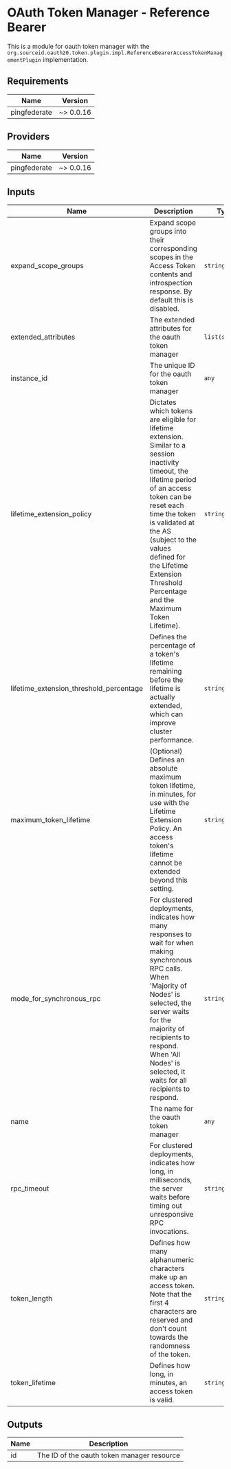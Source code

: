 # OAuth Token Manager - Reference Bearer

This is a module for oauth token manager with the `org.sourceid.oauth20.token.plugin.impl.ReferenceBearerAccessTokenManagementPlugin` implementation.

<!-- BEGINNING OF PRE-COMMIT-TERRAFORM DOCS HOOK -->
## Requirements

| Name | Version |
|------|---------|
| pingfederate | ~> 0.0.16 |

## Providers

| Name | Version |
|------|---------|
| pingfederate | ~> 0.0.16 |

## Inputs

| Name | Description | Type | Default | Required |
|------|-------------|------|---------|:--------:|
| expand\_scope\_groups | Expand scope groups into their corresponding scopes in the Access Token contents and introspection response. By default this is disabled. | `string` | `"false"` | no |
| extended\_attributes | The extended attributes for the oauth token manager | `list(string)` | `[]` | no |
| instance\_id | The unique ID for the oauth token manager | `any` | `null` | no |
| lifetime\_extension\_policy | Dictates which tokens are eligible for lifetime extension. Similar to a session inactivity timeout, the lifetime period of an access token can be reset each time the token is validated at the AS (subject to the values defined for the Lifetime Extension Threshold Percentage and the Maximum Token Lifetime). | `string` | `"NONE"` | no |
| lifetime\_extension\_threshold\_percentage | Defines the percentage of a token's lifetime remaining before the lifetime is actually extended, which can improve cluster performance. | `string` | `"30"` | no |
| maximum\_token\_lifetime | (Optional) Defines an absolute maximum token lifetime, in minutes, for use with the Lifetime Extension Policy. An access token's lifetime cannot be extended beyond this setting. | `string` | `""` | no |
| mode\_for\_synchronous\_rpc | For clustered deployments, indicates how many responses to wait for when making synchronous RPC calls. When 'Majority of Nodes' is selected, the server waits for the majority of recipients to respond. When 'All Nodes' is selected, it waits for all recipients to respond. | `string` | `"3"` | no |
| name | The name for the oauth token manager | `any` | n/a | yes |
| rpc\_timeout | For clustered deployments, indicates how long, in milliseconds, the server waits before timing out unresponsive RPC invocations. | `string` | `"500"` | no |
| token\_length | Defines how many alphanumeric characters make up an access token. Note that the first 4 characters are reserved and don't count towards the randomness of the token. | `string` | `"28"` | no |
| token\_lifetime | Defines how long, in minutes, an access token is valid. | `string` | `"120"` | no |

## Outputs

| Name | Description |
|------|-------------|
| id | The ID of the oauth token manager resource |

<!-- END OF PRE-COMMIT-TERRAFORM DOCS HOOK -->
